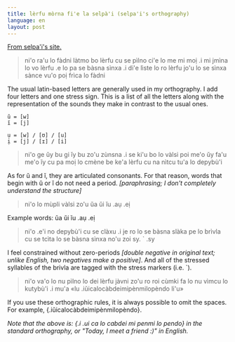 ```yaml
---
title: lèrfu mòrna fi'e la selpà'i (selpa'i's orthography)
language: en
layout: post
---
```


[From selpa'i's site.](http://selpahi.de/lermorna.html)

> ni'o ra'u lo fàdni làtmo bo lèrfu cu se pìlno ci'e lo me mi moị .i mi jmìna lo
> vo lèrfu .e lo pa se bàsna sìnxa .i di'e lìste lo ro lèrfu jo'u lo se sìnxa
> sànce vu'o poị frìca lo fàdni

The usual latin-based letters are generally used in my orthography. I add four
letters and one stress sign. This is a list of all the letters along with the
representation of the sounds they make in contrast to the usual ones.

    ŭ = [w]
    ĭ = [j]

    ụ = [w] / [ʊ] / [u]
    ị = [j] / [ɪ] / [i]

> ni'o ge ŭy bu gi ĭy bu zo'u zùnsna .i se ki'u bo lo vàlsi poi me'o ŭy fa'u
> me'o ĭy cu pa moị lo cmène be ke'a lèrfu cu na nìtcu tu'a lo depybù'i

As for ŭ and ĭ, they are articulated consonants. For that reason, words that
begin with ŭ or ĭ do not need a period. *\[paraphrasing; I don't completely
understand the structure\]*

> ni'o lo mùpli vàlsi zo'u ŭa ŭi ĭu .aụ .eị

Example words: ŭa ŭi ĭu .aụ .eị

> ni'o .e'i no depybù'i cu se clàxu .i je ro lo se bàsna slàka pe lo brìvla cu
> se tcìta lo se bàsna sìnxa no'u zoi sy. \` .sy

I feel constrained without zero-periods *\[double negative in original text;
unlike English, two negatives make a positive\]*. And all of the stressed
syllables of the brivla are tagged with the stress markers (i.e. \`).

> ni'o va'o lo nu pìlno lo dei lèrfu jàvni zo'u ro roi cùmki fa lo nu vìmcu lo
> kutybù'i .i mu'a «lu .iŭicalocàbdeimipènmilopèndo li'u»

If you use these orthographic rules, it is always possible to omit the spaces.
For example, {.iŭicalocàbdeimipènmilopèndo}.

*Note that the above is: {.i .ui ca lo cabdei mi penmi lo pendo} in the
standard orthography, or "Today, I meet a friend :)" in English.*
